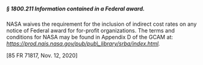 ##### § 1800.211 Information contained in a Federal award. #####

NASA waives the requirement for the inclusion of indirect cost rates on any notice of Federal award for for-profit organizations. The terms and conditions for NASA may be found in Appendix D of the GCAM at: *https://prod.nais.nasa.gov/pub/pub\_library/srba/index.html.*

[85 FR 71817, Nov. 12, 2020]
